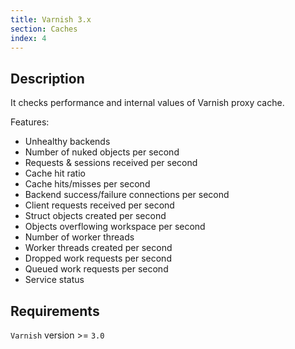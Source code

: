 ```yaml
---
title: Varnish 3.x
section: Caches
index: 4
---
```


## Description

It checks performance and internal values of Varnish proxy cache.

Features:

*   Unhealthy backends
*   Number of nuked objects per second
*   Requests & sessions received per second
*   Cache hit ratio
*   Cache hits/misses per second
*   Backend success/failure connections per second
*   Client requests received per second
*   Struct objects created per second
*   Objects overflowing workspace per second
*   Number of worker threads
*   Worker threads created per second
*   Dropped work requests per second
*   Queued work requests per second
*   Service status

## Requirements

`Varnish` version >= `3.0`
